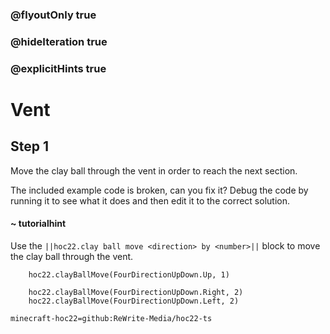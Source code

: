 ### @flyoutOnly true
### @hideIteration true
### @explicitHints true


# Vent

## Step 1
Move the clay ball through the vent in order to reach the next section.

The included example code is broken, can you fix it? Debug the code by running it to see what it does and then edit it to the correct solution.

#### ~ tutorialhint 
Use the ``||hoc22.clay ball move <direction> by <number>||`` block to move the clay ball through the vent.



```ghost
    hoc22.clayBallMove(FourDirectionUpDown.Up, 1)
```
```template
    hoc22.clayBallMove(FourDirectionUpDown.Right, 2)  
    hoc22.clayBallMove(FourDirectionUpDown.Left, 2)     
```
```package
minecraft-hoc22=github:ReWrite-Media/hoc22-ts
```